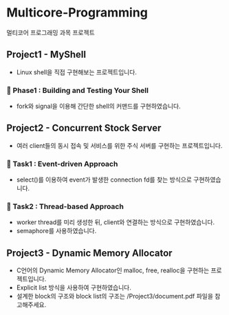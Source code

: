 # Multicore-Programming
멀티코어 프로그래밍 과목 프로젝트

## Project1 - MyShell
- Linux shell을 직접 구현해보는 프로젝트입니다.
### 📌 Phase1 : Building and Testing Your Shell
- fork와 signal을 이용해 간단한 shell의 커맨드를 구현하였습니다.

## Project2 - Concurrent Stock Server
- 여러 client들의 동시 접속 및 서비스를 위한 주식 서버를 구현하는 프로젝트입니다.
### 📌 Task1 : Event-driven Approach
- select()를 이용하여 event가 발생한 connection fd를 찾는 방식으로 구현하였습니다.
### 📌 Task2 : Thread-based Approach
- worker thread를 미리 생성한 뒤, client와 연결하는 방식으로 구현하였습니다.
- semaphore를 사용하였습니다.

## Project3 - Dynamic Memory Allocator
- C언어의 Dynamic Memory Allocator인 malloc, free, realloc을 구현하는 프로젝트입니다.
- Explicit list 방식을 사용하여 구현하였습니다.
- 설계한 block의 구조와 block list의 구조는 /Project3/document.pdf 파일을 참고해주세요.

